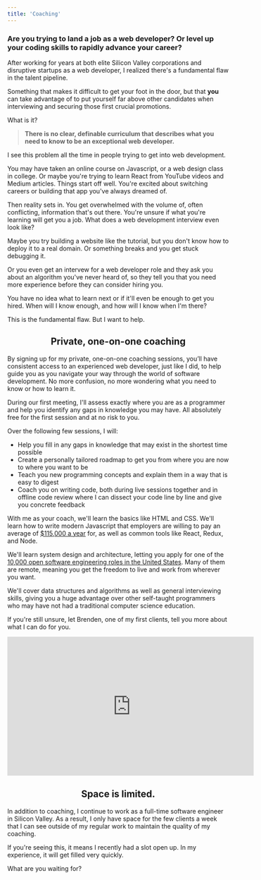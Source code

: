 ```yaml
---
title: 'Coaching'
---
```


### Are you trying to land a job as a web developer? Or level up your coding skills to rapidly advance your career?

After working for years at both elite Silicon Valley corporations and disruptive startups as a web
developer, I realized there's a fundamental flaw in the talent pipeline.

Something that makes it difficult to get your foot in the door, but that **you** can take advantage
of to put yourself far above other candidates when interviewing and securing those first crucial
promotions.

What is it?

> **There is no clear, definable curriculum that describes what you need to know to be an
> exceptional web developer.**

I see this problem all the time in people trying to get into web development.

You may have taken an online course on Javascript, or a web design class in college. Or maybe you're
trying to learn React from YouTube videos and Medium articles. Things start off well. You're excited
about switching careers or building that app you've always dreamed of.

Then reality sets in. You get overwhelmed with the volume of, often conflicting, information that's
out there. You're unsure if what you're learning will get you a job. What does a web development
interview even look like?

Maybe you try building a website like the tutorial, but you don't know how to deploy it to a real
domain. Or something breaks and you get stuck debugging it.

Or you even get an intervew for a web developer role and they ask you about an algorithm you've
never heard of, so they tell you that you need more experience before they can consider hiring you.

You have no idea what to learn next or if it'll even be enough to get you hired. When will I know
enough, and how will I know when I'm there?

This is the fundamental flaw. But I want to help.

<h2 style="text-align: center">Private, one-on-one coaching</h2>

By signing up for my private, one-on-one coaching sessions, you’ll have consistent access to an
experienced web developer, just like I did, to help guide you as you navigate your way through the
world of software development. No more confusion, no more wondering what you need to know or how to
learn it.

During our first meeting, I'll assess exactly where you are as a programmer and help you identify
any gaps in knowledge you may have. All absolutely free for the first session and at no risk to you.

Over the following few sessions, I will:

- Help you fill in any gaps in knowledge that may exist in the shortest time possible
- Create a personally tailored roadmap to get you from where you are now to where you want to be
- Teach you new programming concepts and explain them in a way that is easy to digest
- Coach you on writing code, both during live sessions together and in offline code review where I
  can dissect your code line by line and give you concrete feedback

With me as your coach, we'll learn the basics like HTML and CSS. We'll learn how to write modern
Javascript that employers are willing to pay an average of
[\$115,000 a year](https://www.indeed.com/career/javascript-developer/salaries) for, as well as
common tools like React, Redux, and Node.

We'll learn system design and architecture, letting you apply for one of the
[10,000 open software engineering roles in the United States](https://www.indeed.com/jobs?q=software+engineer+%22remote%22&l=United+States).
Many of them are remote, meaning you get the freedom to live and work from wherever you want.

We'll cover data structures and algorithms as well as general interviewing skills, giving you a huge
advantage over other self-taught programmers who may have not had a traditional computer science
education.

If you're still unsure, let Brenden, one of my first clients, tell you more about what I can do for
you.

<iframe width="560" height="315" src="https://www.youtube.com/embed/E-QaFHh1H4U" frameborder="0" allow="accelerometer; autoplay; encrypted-media; gyroscope; picture-in-picture" allowfullscreen></iframe>

<h2 style="text-align: center">Space is limited.</h2>

In addition to coaching, I continue to work as a full-time software engineer in Silicon Valley. As a
result, I only have space for the few clients a week that I can see outside of my regular work to
maintain the quality of my coaching.

If you're seeing this, it means I recently had a slot open up. In my experience, it will get filled
very quickly.

What are you waiting for?
